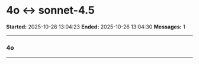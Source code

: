 # 4o ↔ sonnet-4.5

**Started:** 2025-10-26 13:04:23
**Ended:** 2025-10-26 13:04:30
**Messages:** 1

---

### 4o

 

---

